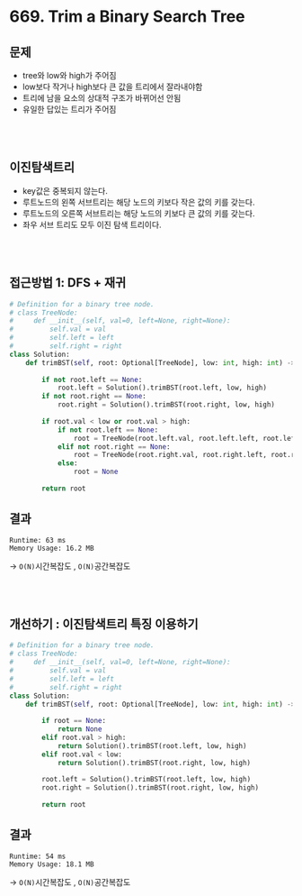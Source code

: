 # 669. Trim a Binary Search Tree

## 문제
- tree와 low와 high가 주어짐
- low보다 작거나 high보다 큰 값을 트리에서 잘라내야함
- 트리에 남을 요소의 상대적 구조가 바뀌어선 안됨
- 유일한 답있는 트리가 주어짐

<br><br>
## 이진탐색트리
- key값은 중복되지 않는다.
- 루트노드의 왼쪽 서브트리는 해당 노드의 키보다 작은 값의 키를 갖는다.
- 루트노드의 오른쪽 서브트리는 해당 노드의 키보다 큰 값의 키를 갖는다.
- 좌우 서브 트리도 모두 이진 탐색 트리이다.

<br><br>
## 접근방법 1: DFS + 재귀
``` python
# Definition for a binary tree node.
# class TreeNode:
#     def __init__(self, val=0, left=None, right=None):
#         self.val = val
#         self.left = left
#         self.right = right
class Solution:
    def trimBST(self, root: Optional[TreeNode], low: int, high: int) -> Optional[TreeNode]:
        
        if not root.left == None:
            root.left = Solution().trimBST(root.left, low, high)
        if not root.right == None:
            root.right = Solution().trimBST(root.right, low, high)
            
        if root.val < low or root.val > high:
            if not root.left == None:
                root = TreeNode(root.left.val, root.left.left, root.left.right)
            elif not root.right == None:
                root = TreeNode(root.right.val, root.right.left, root.right.right)
            else:
                root = None
        
        return root
```
## 결과
```
Runtime: 63 ms
Memory Usage: 16.2 MB
```
-> ```O(N)```시간복잡도 , ```O(N)```공간복잡도


<br><br>
## 개선하기 : 이진탐색트리 특징 이용하기
``` python
# Definition for a binary tree node.
# class TreeNode:
#     def __init__(self, val=0, left=None, right=None):
#         self.val = val
#         self.left = left
#         self.right = right
class Solution:
    def trimBST(self, root: Optional[TreeNode], low: int, high: int) -> Optional[TreeNode]:
        
        if root == None:
            return None
        elif root.val > high:
            return Solution().trimBST(root.left, low, high)
        elif root.val < low:
            return Solution().trimBST(root.right, low, high)
        
        root.left = Solution().trimBST(root.left, low, high)
        root.right = Solution().trimBST(root.right, low, high)
        
        return root
```
## 결과
```
Runtime: 54 ms
Memory Usage: 18.1 MB
```
-> ```O(N)```시간복잡도 , ```O(N)```공간복잡도